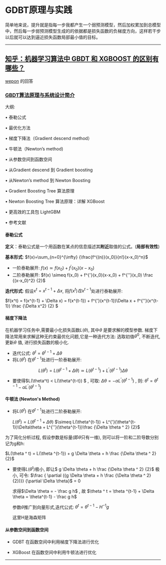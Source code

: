 # GDBT原理与实践

简单地来说，提升就是指每一步我都产生一个弱预测模型，然后加权累加到总模型中，然后每一步弱预测模型生成的的依据都是损失函数的负梯度方向，这样若干步以后就可以达到逼近损失函数局部最小值的目标。 



------



## [知乎：机器学习算法中 GBDT 和 XGBOOST 的区别有哪些？](https://www.zhihu.com/question/41354392)

[wepon](https://www.zhihu.com/people/wepon-huang) 的回答



### [GBDT算法原理与系统设计简介 ](http://wepon.me/files/gbdt.pdf)

大纲:

• 泰勒公式 

• 最优化方法

 • 梯度下降法（Gradient descend method）

 • 牛顿法（Newton’s method)

 • 从参数空间到函数空间 

• 从Gradient descend 到 Gradient boosting 

• 从Newton’s method 到 Newton Boosting 

• Gradient Boosting Tree 算法原理 

• Newton Boosting Tree 算法原理：详解 XGBoost 

• 更高效的工具包 LightGBM 

• 参考文献 



#### 泰勒公式

**定义**：泰勒公式是一个用函数在某点的信息描述其**附近**取值的公式。(**局部有效性**)

**基本形式**: $f(x)=\sum_{n=0}^{\infty} {\frac{f^{(n)}(x_0)}{n!}(x-x_0)^n}$

- 一阶泰勒展开: $f(x) \simeq f(x_0) + f^{'}(x_0)(x-x_0)$
- 二阶泰勒展开: $f(x) \simeq f(x_0) +  f^{'}(x_0)(x-x_0) +  f^{''}(x_0) \frac {(x-x_0)^2} {2}$

**迭代形式**: 假设$x^t = x^{t-1} + \Delta x$, 将$f(x^t)在$$x^{t-1}$处进行泰勒展开:

$f(x^t) = f(x^{t-1} + \Delta x) = f(x^{t-1}) + f^{'}(x^{t-1})\Delta x + f^{''}(x^{t-1}) \frac {\Delta x^2} {2} $



#### 梯度下降法

在机器学习任务中,需要最小化损失函数$L(\theta)$, 其中$\theta$ 是要求解的模型参数. 梯度下降法常用来求解这种无约束最优化问题,它是一种迭代方法: 选取初值$\theta ^0$, 不断迭代, 更新$\theta$ 值, 进行损失函数的极小化.

- 迭代公式: $\theta ^ t = \theta^{t-1} + \Delta\theta$
- 将$L(\theta^t)$ 在$\theta^{t-1}$处进行一阶泰勒展开:

$$
L(\theta^t) = L(\theta ^{t-1}+\Delta\theta)
\simeq L(\theta^{t-1}) + L^{'}(\theta^{t-1})\Delta\theta
$$

-  要使得$L(\theta^t) < L(\theta^{t-t}) $ , 可取: $\Delta \theta = -\alpha L^{'}(\theta ^{t-1})$ , 则: $\theta^t = \theta^{t-1} - \alpha L^{'}(\theta^{t-1})$ 



#### 牛顿法 (Newton's Method)

- 将$L(\theta^t)$ 在$\theta^{t-1}$处进行二阶泰勒展开:

  $L(\theta^t) = L(\theta ^{t-1}+\Delta\theta)$
  $\simeq L(\theta^{t-1}) + L^{'}(\theta^{t-1})\Delta\theta + L^{''}(\theta^{t-1})\frac {\Delta \theta ^ 2} {2}$	

为了简化分析过程, 假设参数是标量(即$\theta$只有一维), 则可以将一阶和二阶导数分别记为g和h: 

$L(\theta ^ t) = L(\theta ^{t-1}) + g \Delta \theta + h \frac {\Delta \theta ^ 2} {2}$

- 要使得$L(\theta^t)$极小, 即让$ g \Delta \theta + h \frac {\Delta \theta ^ 2} {2}$ 极小, 可令: $\frac { \partial  ({g \Delta \theta + h \frac {\Delta \theta ^ 2} {2})}} {\partial  \Delta \theta}$ = 0

  求得$\Delta \theta = - \frac g h$ , 故 $\theta ^ t = \theta ^{t-1} + \Delta \theta = \theta^{t-1} - \frac g h$

  参数$\theta$推广到向量形式,迭代公式: $\theta ^ t = \theta ^ {t-1} -H^{-1}g$

  这里H是海森矩阵



#### 从参数空间到函数空间

- GDBT 在函数空间中利用梯度下降法进行优化

- XGBoost 在函数空间中利用牛顿法进行优化

  

------

